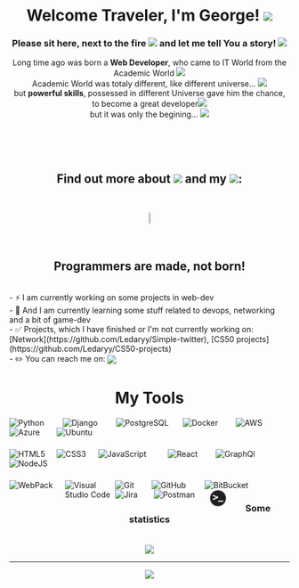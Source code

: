 <h1 align="center"> Welcome Traveler, I'm George! 
  <img src="https://media.giphy.com/media/Q5G7H7HR1aaMb0wQr5/giphy.gif" width="50">
</h1>

<h3 align="center"> Please sit here, next to the fire <img src="https://media.giphy.com/media/26BRtXIsv1ModKrE4/giphy.gif" width="50"> and let me tell You a story! 
  <img src="https://media.giphy.com/media/mF4gHR7CsyAB5QWpzz/giphy.gif" width="50">
</h3>

<p align="center"> Long time ago was born a <b>Web Developer</b>, who came to IT World from the Academic World <img src="https://media.giphy.com/media/1etn2BmiW0nOgoZHTL/giphy.gif" width="50"> <br/>
  Academic World was totaly different, like  different universe... <img src="https://media.giphy.com/media/XzppzumMgYj7uqEUqK/giphy.gif" width="50"> <br/>
  but <b>powerful skills</b>, possessed in different Universe gave him the chance, to become a great developer<img src="https://media.giphy.com/media/l4pT7MSfRKJQ8vj5S/giphy.gif" width="50"> <br/>
  but it was only the begining... <img src="https://media.giphy.com/media/gZ7UviOcFVVNBR2JlO/giphy.gif" width="70">
</p>

<br/>

<!-- <h2 align="center"> Currently: </h2> -->
<br/>
<div align="center">
<!-- <img align="center" width="50%" src="https://synaptek.co.uk/app/uploads/2019/07/Synaptek-logo.jpg">  -->
  </div>
<br/>

<h2 align="center"> Find out more about <img src="https://media.giphy.com/media/fZ83aZhAhTfIMErtCm/giphy.gif" width="80"> and my <img src="https://media.giphy.com/media/qPTyrrtmmjbjZtmSJG/giphy.gif" width="80">:</h2>
<br/>
<p align="center">
  <a href="https://www.linkedin.com/in/gheorghe-slicari-256225249/">
    <img width="5%" height="5%" src="https://content.linkedin.com/content/dam/me/business/en-us/amp/brand-site/v2/bg/LI-Bug.svg.original.svg" />
  </a>
</p>

<br/>
<!-- LeetCode--> 
<!-- <div align="center"><p>  From 14 April 21 I started practising <img src="https://media.giphy.com/media/WUlplcMpOCEmTGBtBW/giphy.gif" width="30"> problem solving on LeetCode platform: </p>  </div>

<p align="center">
  <a href="https://leetcode.com/Pat-On/">
    <img width="5%" height="5%" src="https://upload.wikimedia.org/wikipedia/commons/1/19/LeetCode_logo_black.png" />
  </a>
</p> -->

<h2 align="center">Programmers are made, not born!</h2>
<br/>
- ⚡ I am currently working on some projects in web-dev
<br/>
- 📌 And I am currently learning some stuff related to devops, networking and a bit of game-dev
<br/>
- ✅ Projects, which I have finished or I'm not currently working on: [Network](https://github.com/Ledaryy/Simple-twitter), [CS50 projects](https://github.com/Ledaryy/CS50-projects)
<br/>
- ✏️ You can reach me on: <a href="mailto:gheorgheslicari@gmail.com"><img align="center" src="https://img.shields.io/badge/Gmail-D14836?style=for-the-badge&logo=gmail&logoColor=white"></a>
<br/>
<h1 align="center">My Tools</h1>
            <img align="left" alt="Python" width="96px" src="https://img.shields.io/badge/Python-FFFFFF?style=for-the-badge&logo=python&logoColor=blue" />
         <img align="left" alt="Django" width="96px" src="https://img.shields.io/badge/Django-092D1F?style=for-the-badge&logo=django&logoColor=white"/>
         <img align="left" alt="PostgreSQL" width="120px" src="https://img.shields.io/badge/PostgreSQL-31648C?style=for-the-badge&logo=postgresql&logoColor=white"/>
       <img align="left" alt="Docker" width="95px" src="https://img.shields.io/badge/Docker-F7F7F7?style=for-the-badge&logo=docker&logoColor=099CEC" />
       <img align="left" alt="AWS" width="75px" src="https://img.shields.io/badge/AWS-232F3F?style=for-the-badge&logo=amazon-AWS&logoColor=FF9800" />
       <img align="left" alt="Azure" width="85px" src="https://img.shields.io/badge/Azure-FFFFFF?style=for-the-badge&logo=microsoftazure&logoColor=0085CF" />
       <img align="left" alt="Ubuntu" width="95px" src="https://img.shields.io/badge/Ubuntu-FFFFFF?style=for-the-badge&logo=ubuntu&logoColor=E75C25" />
    <br/>
    <h1 align="center"></h1>
    <img align="left" alt="HTML5" width="85px" src="[https://img.shields.io/badge/HTML5-E34F26?style=for-the-badge&logo=html5&logoColor=white](https://lh4.googleusercontent.com/proxy/MPDczfUG_eUwDvnDVJoED8Ei9e84ZfXvYW0622tACW2FWiWy5dz-8o4ixZcz9nIS9NfeskInJ6BoOUB1zG24hIH-WsXoJS41jtwLwNrQeBcyvVylr0BDCGKunUVtLA)" />
    <img align="left" alt="CSS3" width="75px" src="https://img.shields.io/badge/CSS3-1572B6?style=for-the-badge&logo=css3&logoColor=white" />
    <img align="left" alt="JavaScript" width="125px" src="https://img.shields.io/badge/JavaScript-F7DF1E?style=for-the-badge&logo=javascript&logoColor=black" />
    <img align="left" alt="React" width="86px" src="https://img.shields.io/badge/React-20232A?style=for-the-badge&logo=react&logoColor=61DAFB" />
    <img align="left" alt="GraphQl" width="96px" src="https://img.shields.io/badge/graphql-FFFFFF?style=for-the-badge&logo=graphql&logoColor=E10098" />
    <img align="left" alt="NodeJS" width="90px" src="https://img.shields.io/badge/NodeJS-7CB701?style=for-the-badge&logo=node.js&logoColor=313131" />
        <br/>
    <h1 align="center"></h1>
    <img align="left" alt="WebPack" width="100px" src="https://img.shields.io/badge/WebPack-F7F7F7?style=for-the-badge&logo=webpack&logoColor=1579C1" />
    <img align="left" alt="Visual Studio Code" width="90px" src="https://img.shields.io/badge/VS_Code-0078D4?style=for-the-badge&logo=visual%20studio%20code&logoColor=white" />
    <img align="left" alt="Git" width="66px" src="https://img.shields.io/badge/Git-F05032?style=for-the-badge&logo=git&logoColor=white" />
    <img align="left" alt="GitHub" width="95px" src="https://img.shields.io/badge/GitHub-100000?style=for-the-badge&logo=github&logoColor=white" />
    <img align="left" alt="BitBucket" width="100px" src="https://img.shields.io/badge/bitbucket-FFFFFF?style=for-the-badge&logo=bitbucket&logoColor=2684FF" />
    <img align="left" alt="Jira" width="70px" src="https://img.shields.io/badge/jira-FFFFFF?style=for-the-badge&logo=jira&logoColor=0F67DD" />
    <img align="left" alt="Postman" width="100px" src="https://img.shields.io/badge/postman-FFFFFF?style=for-the-badge&logo=postman&logoColor=FF6C37" />
    <img align="left" alt="Terminal" width="30px" src="https://raw.githubusercontent.com/github/explore/80688e429a7d4ef2fca1e82350fe8e3517d3494d/topics/terminal/terminal.png" />
<br/>
<h3 align="center">Some statistics</h3>
<!-- 
<p align="center">
  <a href="https://github.com/anuraghazra/github-readme-stats">
    <img height="90%" align="center" src="https://github-readme-stats.vercel.app/api/top-langs/?username=pat-on&layout=compact&theme=tokyonight")
" />
  </a>
  <a href="https://github.com/anuraghazra/github-readme-stats">
    <img align="center" src="https://github-readme-stats.vercel.app/api?username=pat-on&count_private=true&show_icons=true&layout=compact&theme=tokyonight" /> 
  </a>
</p>
-->
<br/>


<div align="center">

<!--   TODO: FIX VERCEL APP -->
  <a href="https://github.com/anuraghazra/github-readme-stats">
     <img height="45%" align="center" src="https://github-readme-stats.vercel.app/api/wakatime?username=paton&layout=compact&theme=tokyonight" />
  </a>

  ----
              
<a href="https://wakatime.com">
  <img src="https://wakatime.com/share/@paton/0095eb44-6662-4a78-8161-06e325f52bf4.png" />
  </a>
</div>
  
